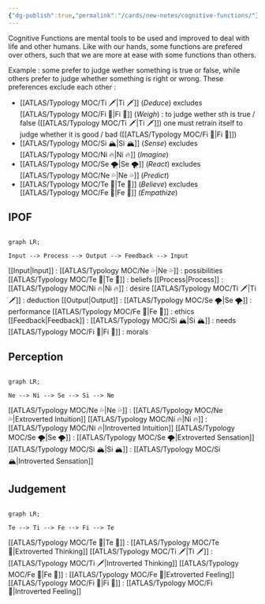 ```yaml
---
{"dg-publish":true,"permalink":"/cards/new-notes/cognitive-functions/"}
---
```



Cognitive Functions are mental tools to be used and improved to deal with life and other humans. 
Like with our hands, some functions are prefered over others, such that we are more at ease with some functions than others. 

Example : some prefer to judge wether something is true or false, while others prefer to judge whether something is right or wrong. 
These preferences exclude each other : 
- [[ATLAS/Typology MOC/Ti 🗡️\|Ti 🗡️]] (*Deduce*) excludes [[ATLAS/Typology MOC/Fi 🔱\|Fi 🔱]] (*Weigh*) : to judge wether sth is true / false ([[ATLAS/Typology MOC/Ti 🗡️\|Ti 🗡️]]) one must retrain itself to judge whether it is good / bad ([[ATLAS/Typology MOC/Fi 🔱\|Fi 🔱]])
- [[ATLAS/Typology MOC/Si 🏔️\|Si 🏔️]] (*Sense*) excludes [[ATLAS/Typology MOC/Ni 🔥\|Ni 🔥]] (*Imagine*) 
- [[ATLAS/Typology MOC/Se 🌪️\|Se 🌪️]] (*React*) excludes [[ATLAS/Typology MOC/Ne 💦\|Ne 💦]] (*Predict*)
- [[ATLAS/Typology MOC/Te 🏹\|Te 🏹]] (*Believe*) excludes [[ATLAS/Typology MOC/Fe 💉\|Fe 💉]] (*Empathize*) 

## IPOF
```mermaid

graph LR; 

Input --> Process --> Output --> Feedback --> Input

```

[[Input\|Input]] : 
	[[ATLAS/Typology MOC/Ne 💦\|Ne 💦]] : possibilities
	[[ATLAS/Typology MOC/Te 🏹\|Te 🏹]] : beliefs 
[[Process\|Process]] : 
	[[ATLAS/Typology MOC/Ni 🔥\|Ni 🔥]] : desire
	[[ATLAS/Typology MOC/Ti 🗡️\|Ti 🗡️]] : deduction
[[Output\|Output]] : 
	[[ATLAS/Typology MOC/Se 🌪️\|Se 🌪️]] : performance
	[[ATLAS/Typology MOC/Fe 💉\|Fe 💉]] : ethics
[[Feedback\|Feedback]] : 
	[[ATLAS/Typology MOC/Si 🏔️\|Si 🏔️]] : needs
	[[ATLAS/Typology MOC/Fi 🔱\|Fi 🔱]] : morals

## Perception
```mermaid

graph LR; 

Ne --> Ni --> Se --> Si --> Ne

```

[[ATLAS/Typology MOC/Ne 💦\|Ne 💦]] : [[ATLAS/Typology MOC/Ne 💦\|Extroverted Intuition]]
[[ATLAS/Typology MOC/Ni 🔥\|Ni 🔥]] : [[ATLAS/Typology MOC/Ni 🔥\|Introverted Intuition]]
[[ATLAS/Typology MOC/Se 🌪️\|Se 🌪️]] : [[ATLAS/Typology MOC/Se 🌪️\|Extroverted Sensation]]
[[ATLAS/Typology MOC/Si 🏔️\|Si 🏔️]] : [[ATLAS/Typology MOC/Si 🏔️\|Introverted Sensation]]

## Judgement
```mermaid

graph LR; 

Te --> Ti --> Fe --> Fi --> Te

```

[[ATLAS/Typology MOC/Te 🏹\|Te 🏹]] : [[ATLAS/Typology MOC/Te 🏹\|Extroverted Thinking]] 
[[ATLAS/Typology MOC/Ti 🗡️\|Ti 🗡️]] : [[ATLAS/Typology MOC/Ti 🗡️\|Introverted Thinking]]
[[ATLAS/Typology MOC/Fe 💉\|Fe 💉]] : [[ATLAS/Typology MOC/Fe 💉\|Extroverted Feeling]]
[[ATLAS/Typology MOC/Fi 🔱\|Fi 🔱]] : [[ATLAS/Typology MOC/Fi 🔱\|Introverted Feeling]]

